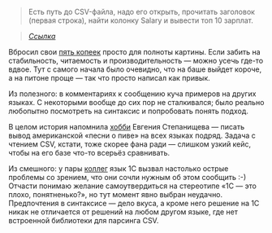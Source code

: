 ﻿> Есть путь до CSV-файла, надо его открыть, прочитать заголовок (первая строка), найти колонку Salary и вывести топ 10 зарплат.

> *[Ссылка](https://t.me/nikitonsky_chat/26402)*

Вбросил свои [пять копеек](https://gist.github.com/tonsky/881d5d8c4fbed818fe2905a7591a91e0#file-vkostyanetsky-1c) просто для полноты картины. Если забить на стабильность, читаемость и производительность — можно усечь где-то вдвое. Тут с самого начала было очевидно, что на баше выйдет короче, а на питоне проще — так что просто написал как привык.

Из полезного: в комментариях к сообщению куча примеров на других языках. С некоторыми вообще до сих пор не сталкивался; было реально любопытно посмотреть на синтаксис и попробовать понять подход.

В целом история напомнила [хобби](https://bolknote.ru/tags/beer99/) Евгения Степанищева — писать вывод американской «песни о пиве» на всех языках подряд. Задача с чтением CSV, кстати, тоже скорее фана ради — слишком узкий кейс, чтобы на его базе что-то всерьёз сравнивать.

Из смешного: у пары [коллег](https://t.me/nikitonsky_pub/201?comment=26703) язык 1С вызвал настолько острые проблемы со зрением, что они сочли нужным об этом сообщить :-) Отчасти понимаю желание самоутвердиться на стереотипе «1С — это плохо, понятненько?», но тут момент явно выбран неудачно. Предпочтения в синтаксисе — дело вкуса, а кроме него решение на 1С никак не отличается от решений на любом другом языке, где нет встроенной библиотеки для парсинга CSV.